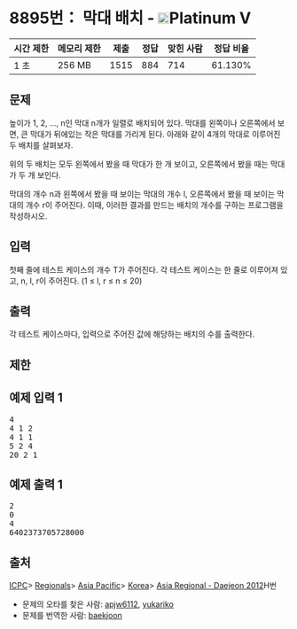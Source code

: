 # 8895번： 막대 배치 - <img src="https://static.solved.ac/tier_small/16.svg" style="height:20px" />Platinum V


| 시간 제한 | 메모리 제한 | 제출 | 정답 | 맞힌 사람 | 정답 비율 |
| --- | --- | --- | --- | --- | --- |
| 1 초 | 256 MB | 1515 | 884 | 714 | 61.130% |


## 문제


높이가 1, 2, ..., n인 막대 n개가 일렬로 배치되어 있다. 막대를 왼쪽이나 오른쪽에서 보면, 큰 막대가 뒤에있는 작은 막대를 가리게 된다. 아래와 같이 4개의 막대로 이루어진 두 배치를 살펴보자.


위의 두 배치는 모두 왼쪽에서 봤을 때 막대가 한 개 보이고, 오른쪽에서 봤을 때는 막대가 두 개 보인다.

막대의 개수 n과 왼쪽에서 봤을 때 보이는 막대의 개수 l, 오른쪽에서 봤을 때 보이는 막대의 개수 r이 주어진다. 이때, 이러한 결과를 만드는 배치의 개수를 구하는 프로그램을 작성하시오.




## 입력


첫째 줄에 테스트 케이스의 개수 T가 주어진다. 각 테스트 케이스는 한 줄로 이루어져 있고, n, l, r이 주어진다. (1 ≤ l, r ≤ n ≤ 20)




## 출력


각 테스트 케이스마다, 입력으로 주어진 값에 해당하는 배치의 수를 출력한다.




## 제한




## 예제 입력 1


<pre>4
4 1 2
4 1 1
5 2 4
20 2 1
</pre>


## 예제 출력 1


<pre>2
0
4
6402373705728000
</pre>






## 출처


[ICPC](/category/1)> [Regionals](/category/7)> [Asia Pacific](/category/42)> [Korea](/category/211)> [Asia Regional - Daejeon 2012](/category/detail/1060)H번
- 문제의 오타를 찾은 사람: [apjw6112](/user/apjw6112), [yukariko](/user/yukariko)
- 문제를 번역한 사람: [baekjoon](/user/baekjoon)




